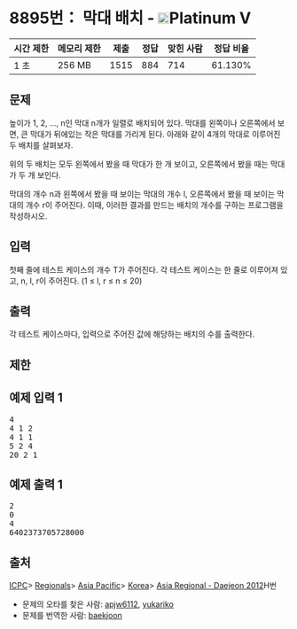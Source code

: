 # 8895번： 막대 배치 - <img src="https://static.solved.ac/tier_small/16.svg" style="height:20px" />Platinum V


| 시간 제한 | 메모리 제한 | 제출 | 정답 | 맞힌 사람 | 정답 비율 |
| --- | --- | --- | --- | --- | --- |
| 1 초 | 256 MB | 1515 | 884 | 714 | 61.130% |


## 문제


높이가 1, 2, ..., n인 막대 n개가 일렬로 배치되어 있다. 막대를 왼쪽이나 오른쪽에서 보면, 큰 막대가 뒤에있는 작은 막대를 가리게 된다. 아래와 같이 4개의 막대로 이루어진 두 배치를 살펴보자.


위의 두 배치는 모두 왼쪽에서 봤을 때 막대가 한 개 보이고, 오른쪽에서 봤을 때는 막대가 두 개 보인다.

막대의 개수 n과 왼쪽에서 봤을 때 보이는 막대의 개수 l, 오른쪽에서 봤을 때 보이는 막대의 개수 r이 주어진다. 이때, 이러한 결과를 만드는 배치의 개수를 구하는 프로그램을 작성하시오.




## 입력


첫째 줄에 테스트 케이스의 개수 T가 주어진다. 각 테스트 케이스는 한 줄로 이루어져 있고, n, l, r이 주어진다. (1 ≤ l, r ≤ n ≤ 20)




## 출력


각 테스트 케이스마다, 입력으로 주어진 값에 해당하는 배치의 수를 출력한다.




## 제한




## 예제 입력 1


<pre>4
4 1 2
4 1 1
5 2 4
20 2 1
</pre>


## 예제 출력 1


<pre>2
0
4
6402373705728000
</pre>






## 출처


[ICPC](/category/1)> [Regionals](/category/7)> [Asia Pacific](/category/42)> [Korea](/category/211)> [Asia Regional - Daejeon 2012](/category/detail/1060)H번
- 문제의 오타를 찾은 사람: [apjw6112](/user/apjw6112), [yukariko](/user/yukariko)
- 문제를 번역한 사람: [baekjoon](/user/baekjoon)




